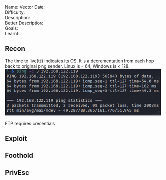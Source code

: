 
Name: Vector
Date:  
Difficulty:  
Description:  
Better Description:  
Goals:  
Learnt:

## Recon

The time to live(ttl) indicates its OS. It is a decrementation from each hop back to original ping sender. Linux is < 64, Windows is < 128.
![ping](Screenshots/ping.png)

FTP requires credentials
	
## Exploit

## Foothold

## PrivEsc

      
